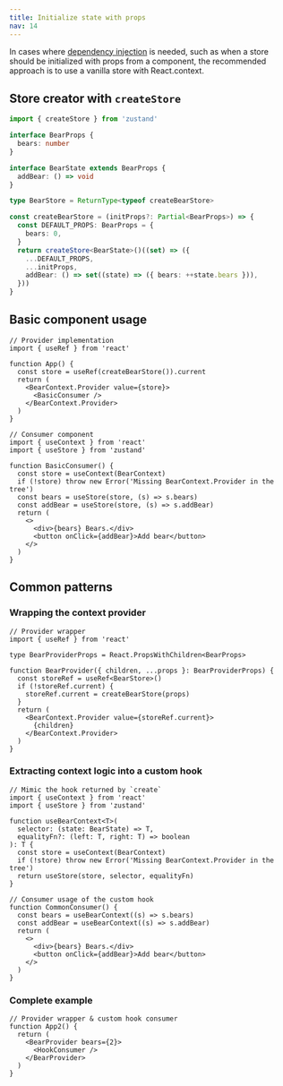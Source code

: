 ```yaml
---
title: Initialize state with props
nav: 14
---
```


In cases where [dependency injection](https://en.wikipedia.org/wiki/Dependency_injection) is needed, such as when a store should be initialized with props from a component, the recommended approach is to use a vanilla store with React.context.

## Store creator with `createStore`

```ts
import { createStore } from 'zustand'

interface BearProps {
  bears: number
}

interface BearState extends BearProps {
  addBear: () => void
}

type BearStore = ReturnType<typeof createBearStore>

const createBearStore = (initProps?: Partial<BearProps>) => {
  const DEFAULT_PROPS: BearProps = {
    bears: 0,
  }
  return createStore<BearState>()((set) => ({
    ...DEFAULT_PROPS,
    ...initProps,
    addBear: () => set((state) => ({ bears: ++state.bears })),
  }))
}
```

## Basic component usage

```tsx
// Provider implementation
import { useRef } from 'react'

function App() {
  const store = useRef(createBearStore()).current
  return (
    <BearContext.Provider value={store}>
      <BasicConsumer />
    </BearContext.Provider>
  )
}
```

```tsx
// Consumer component
import { useContext } from 'react'
import { useStore } from 'zustand'

function BasicConsumer() {
  const store = useContext(BearContext)
  if (!store) throw new Error('Missing BearContext.Provider in the tree')
  const bears = useStore(store, (s) => s.bears)
  const addBear = useStore(store, (s) => s.addBear)
  return (
    <>
      <div>{bears} Bears.</div>
      <button onClick={addBear}>Add bear</button>
    </>
  )
}
```

## Common patterns

### Wrapping the context provider

```tsx
// Provider wrapper
import { useRef } from 'react'

type BearProviderProps = React.PropsWithChildren<BearProps>

function BearProvider({ children, ...props }: BearProviderProps) {
  const storeRef = useRef<BearStore>()
  if (!storeRef.current) {
    storeRef.current = createBearStore(props)
  }
  return (
    <BearContext.Provider value={storeRef.current}>
      {children}
    </BearContext.Provider>
  )
}
```

### Extracting context logic into a custom hook

```tsx
// Mimic the hook returned by `create`
import { useContext } from 'react'
import { useStore } from 'zustand'

function useBearContext<T>(
  selector: (state: BearState) => T,
  equalityFn?: (left: T, right: T) => boolean
): T {
  const store = useContext(BearContext)
  if (!store) throw new Error('Missing BearContext.Provider in the tree')
  return useStore(store, selector, equalityFn)
}
```

```tsx
// Consumer usage of the custom hook
function CommonConsumer() {
  const bears = useBearContext((s) => s.bears)
  const addBear = useBearContext((s) => s.addBear)
  return (
    <>
      <div>{bears} Bears.</div>
      <button onClick={addBear}>Add bear</button>
    </>
  )
}
```

### Complete example

```tsx
// Provider wrapper & custom hook consumer
function App2() {
  return (
    <BearProvider bears={2}>
      <HookConsumer />
    </BearProvider>
  )
}
```
